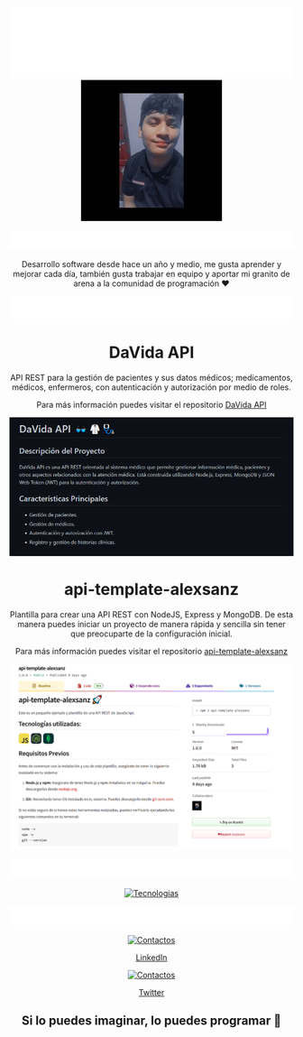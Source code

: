 <div align="center">

  ![DevAlexSanz](./icons/DevAlexSanz.svg)
  ![DevAlexSanz](./images/DevAlexSanz.jpg)

  ![SobreMi](./icons/SobreMi.svg)

  Desarrollo software desde hace un año y medio, me gusta aprender y mejorar cada día, también gusta trabajar en equipo y aportar mi granito de arena a la comunidad de programación ❤️

  ![Proyectos](./icons/Proyectos.svg)

  # DaVida API
  API REST para la gestión de pacientes y sus datos médicos; medicamentos, médicos, enfermeros, con autenticación y autorización por medio de roles.

  Para más información puedes visitar el repositorio [DaVida API](https://github.com/CodeAlexSanz/DaVidaAPI)

  ![DaVida API](./images/davida.png)

  # api-template-alexsanz
  Plantilla para crear una API REST con NodeJS, Express y MongoDB. De esta manera puedes iniciar un proyecto de manera rápida y sencilla sin tener que preocuparte de la configuración inicial.
  
  Para más información puedes visitar el repositorio [api-template-alexsanz](https://github.com/CodeAlexSanz/api-template-alexsanz)

  ![api-template-alexsanz](./images/api-template-alexsanz.png)

  ![Habilidades](./icons/Habilidades.svg)

  [![Tecnologias](https://skillicons.dev/icons?i=javascript,nodejs,express,typescript,react,postgresql,mui,redux,mongodb,mysql,babel,docker,github,git,vite,vscode,postman,netlify&perline=3)](https://skillicons.dev)

  ![Contacto](./icons/Contacto.svg)

  [![Contactos](https://skillicons.dev/icons?i=linkedin&perline=3)](https://skillicons.dev)

  [LinkedIn](https://linkedin.com/in/alexanderzelaya/)

  [![Contactos](https://skillicons.dev/icons?i=twitter&perline=3)](https://skillicons.dev)
  
  [Twitter](https://x.com/DevAlexSanz)

  ## Si lo puedes imaginar, lo puedes programar 🚀
</div>
